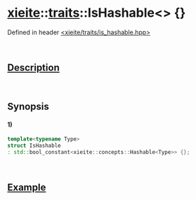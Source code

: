 # [xieite](../../xieite.md)\:\:[traits](../../traits.md)\:\:IsHashable\<\> \{\}
Defined in header [<xieite/traits/is_hashable.hpp>](../../../include/xieite/traits/is_hashable.hpp)

&nbsp;

## [Description](../concepts/hashable.md#Description)

&nbsp;

## Synopsis
#### 1)
```cpp
template<typename Type>
struct IsHashable
: std::bool_constant<xieite::concepts::Hashable<Type>> {};
```

&nbsp;

## [Example](../concepts/hashable.md#Example)
